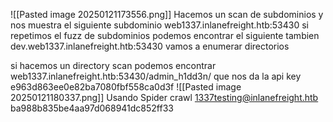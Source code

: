 ![[Pasted image 20250121173556.png]]
Hacemos un scan de subdominios y nos muestra el siguiente subdominio
web1337.inlanefreight.htb:53430
si repetimos el fuzz de subdominios podemos encontrar el siguiente tambien
dev.web1337.inlanefreight.htb:53430 vamos a enumerar directorios

si hacemos un directory scan podemos encontrar web1337.inlanefreight.htb:53430/admin_h1dd3n/ que nos da la api key 
e963d863ee0e82ba7080fbf558ca0d3f
![[Pasted image 20250121180337.png]]
Usando Spider crawl
1337testing@inlanefreight.htb
ba988b835be4aa97d068941dc852ff33